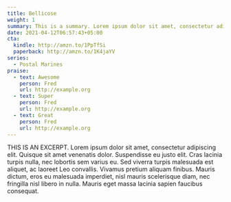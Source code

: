 ```yaml
---
title: Bellicose
weight: 1
summary: This is a summary. Lorem ipsum dolor sit amet, consectetur adipiscing elit. Quisque sit amet venenatis dolor. Suspendisse eu justo elit. Cras lacinia turpis nulla, nec lobortis sem varius eu. Sed viverra turpis malesuada est aliquet, ac laoreet Leo convallis. Vivamus pretium aliquam finibus. Mauris dictum, eros eu malesuada imperdiet, nisl mauris scelerisque diam, nec fringilla nisl libero in nulla. Mauris eget massa lacinia sapien faucibus consequat.
date: 2021-04-12T06:57:43+05:00
cta:
  kindle: http://amzn.to/1PpTfSi
  paperback: http://amzn.to/1K4jaYV
series:
  - Postal Marines
praise:
  - text: Awesome
    person: Fred
    url: http://example.org
  - text: Super
    person: Fred
    url: http://example.org
  - text: Great
    person: Fred
    url: http://example.org
---
```


THIS IS AN EXCERPT. Lorem ipsum dolor sit amet, consectetur adipiscing elit. Quisque sit amet venenatis dolor. Suspendisse eu justo elit.
Cras lacinia turpis nulla, nec lobortis sem varius eu. Sed viverra turpis malesuada est aliquet, ac laoreet Leo
convallis. Vivamus pretium aliquam finibus. Mauris dictum, eros eu malesuada imperdiet, nisl mauris scelerisque diam,
nec fringilla nisl libero in nulla. Mauris eget massa lacinia sapien faucibus consequat.

